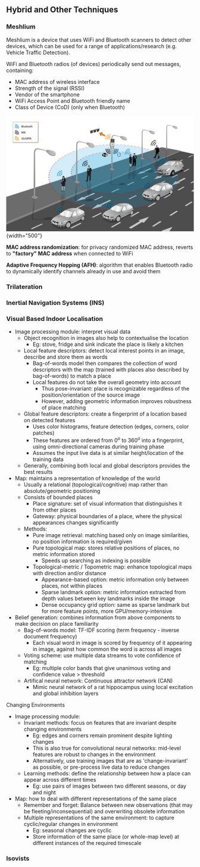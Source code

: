 ## Hybrid and Other Techniques

### Meshlium

Meshlium is a device that uses WiFi and Bluetooth scanners to detect other devices, which can be used for a range of applications/research (e.g. Vehicle Traffic Detection).

WiFi and Bluetooth radios (of devices) periodically send out messages, containing:

* MAC address of wireless interface
* Strength of the signal (RSSI)
* Vendor of the smartphone
* WiFi Access Point and Bluetooth friendly name
* Class of Device (CoD) (only when Bluetooth)

![Meshlium Summary](../../../images/meshlium/meshlium_principle.png){width="500"}

**MAC address randomization**: for privacy randomized MAC address, reverts to **"factory" MAC address** when connected to WiFi

**Adaptive Frequency Hopping (AFH)**: algorithm that enables Bluetooth radio to dynamically identify channels already in use and avoid them

### Trilateration

### Inertial Navigation Systems (INS)

### Visual Based Indoor Localisation

* Image processing module: interpret visual data
  * Object recognition in images also help to contextualise the location
    * Eg: stove, fridge and sink indicate the place is likely a kitchen
  * Local feature descriptors: detect local interest points in an image, describe and store them as words
    * Bag-of-words model then compares the collection of word descriptors with the map (trained with places also described by bag-of-words) to match a place
    * Local features do not take the overall geometry into account
      * Thus pose-invariant: place is recognizable regardless of the position/orientation of the source image
      * However, adding geometric information improves robustness of place matching
  * Global feature descriptors: create a fingerprint of a location based on detected features
    * Uses color histograms, feature detection (edges, corners, color patches)
    * These features are ordered from $0^o$ to $360^o$ into a fingerprint, using omni-directional cameras during training phase
    * Assumes the input live data is at similar height/location of the training data
  * Generally, combining both local and global descriptors provides the best results
* Map: maintains a representation of knowledge of the world
  * Usually a relational (topological/cognitive) map rather than absolute/geometric positioning
  * Consists of bounded places
    * Place signature: set of visual information that distinguishes it from other places
    * Gateway: physical boundaries of a place, where the physical appearances changes significantly
  * Methods:
    * Pure image retrieval: matching based only on image similarities, no position information is required/given
    * Pure topological map: stores relative positions of places, no metric information stored
      * Speeds up searching as indexing is possible
    * Topological-metric / Topometric map: enhance topological maps with direction and/or distance
      * Appearance-based option: metric information only between places, not within places
      * Sparse landmark option: metric information extracted from depth values between key landmarks inside the image
      * Dense occupancy grid option: same as sparse landmark but for more feature points, more GPU/memory-intensive  
* Belief generation: combines information from above components to make decision on place familiarity
  * Bag-of-words model: TF-IDF scoring (term frequency - inverse document frequency)
    * Each visual word in image is scored by frequency of it appearing in image, against how common the word is across all images
  * Voting scheme: use multiple data streams to vote confidence of matching
    * Eg: multiple color bands that give unanimous voting and confidence value > threshold
  * Artifical neural network: Continuous attractor network (CAN)
    * Mimic neural network of a rat hippocampus using local excitation and global inhibition layers

 Changing Environments

* Image processing module:
  * Invariant methods: focus on features that are invariant despite changing environments
    * Eg: edges and corners remain prominent despite lighting changes
    * This is also true for convolutional neural networks: mid-level features are robust to changes in the environment
    * Alternatively, use training images that are as 'change-invariant' as possible, or pre-process live data to reduce changes
  * Learning methods: define the relationship between how a place can appear across different times
    * Eg: use pairs of images between two different seasons, or day and night
* Map: how to deal with different representations of the same place
  * Remember and forget: Balance between new observations (that may be fleeting/inconsequential) and overwriting obsolete information
  * Multiple representations of the same environment: to capture cyclic/regular changes in environment
    * Eg: seasonal changes are cyclic
    * Store information of the same place (or whole-map level) at different instances of the required timescale

### Isovists
